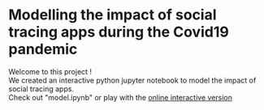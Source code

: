 # Modelling the impact of social tracing apps during the Covid19 pandemic

Welcome to this project !  
We created an interactive python jupyter notebook to model the impact of social tracing apps.  
Check out "model.ipynb" or play with the [online interactive version](https://mybinder.org/v2/gh/GuilhemN/covid-19-tracing-app-modelling/master?filepath=model.ipynb)
